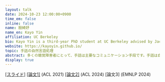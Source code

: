 ```yaml
---
layout: talk
date: 2024-10-23 12:00:00+0900
time_em: false
inline: false
name: 殷綺妤
name_en: Kayo Yin
affiliation: UC Berkeley
bio: Kayo Yin is a third-year PhD student at UC Berkeley advised by Jacob Steinhardt and Dan Klein. She works on natural language processing for signed languages, and interpretability of LLMs. Her research has been recognized by an ACL Best Resource Paper award, an EMNLP Best Paper Honorable Mention award, an ACL Best Theme Paper award, a Siebel Scholarship, a Future of Life PhD fellowship, and the Thomas Clarkson medal. 
website: https://kayoyin.github.io/
topic: 手話の自然言語処理
abstract: 多くの聴覚障害者にとって、手話は主要なコミュニケーション手段です。手話は自然言語の基本的な言語特性をすべて備えているため、そのモデリングには自然言語処理（NLP）のツールと理論が重要であると考えています。しかし、現存する手話処理の研究では、手話の言語構造を十分に探求し活用することはほとんどありません。本トークでは、私がNLP研究者として手話を研究する理由、手話研究のベストプラクティス、そして今日の手話処理における課題についてお話しします。さらに、手話にNLPを拡張するための最近の二つのプロジェクトを簡単に紹介します。一つ目は、アメリカ手話の"communicative efficiency"を分析するプロジェクト、二つ目は、AIを用いて聴覚障害者の学生にSTEM教育をよりアクセスしやすくするためのプロジェクトです。
display: true
---
```

[[スライド]](https://kayoyin.github.io/assets/slides/nlpsign_jp.pdf) [[論文1]](https://aclanthology.org/2021.acl-long.570/) (ACL 2021) [[論文2]](https://arxiv.org/abs/2406.04024) (ACL 2024) [論文3] (EMNLP 2024)
